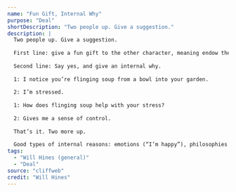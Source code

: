 ```yaml
---
name: "Fun Gift, Internal Why"
purpose: "Deal"
shortDescription: "Two people up. Give a suggestion."
description: |
  Two people up. Give a suggestion.
  
  First line: give a fun gift to the other character, meaning endow them with having done something strange / interesting / silly / funny.
  
  Second line: Say yes, and give an internal why.
  
  1: I notice you’re flinging soup from a bowl into your garden.
  
  2: I’m stressed.
  
  1: How does flinging soup help with your stress?
  
  2: Gives me a sense of control.
  
  That’s it. Two more up.
  
  Good types of internal reasons: emotions (“I’m happy”), philosophies (“haste makes waste”), twisted logic (“I think eventually, word will get out and people will be impressed”).
tags:
  - "Will Hines (general)"
  - "Deal"
source: "cliffweb"
credit: "Will Hines"
---
```


